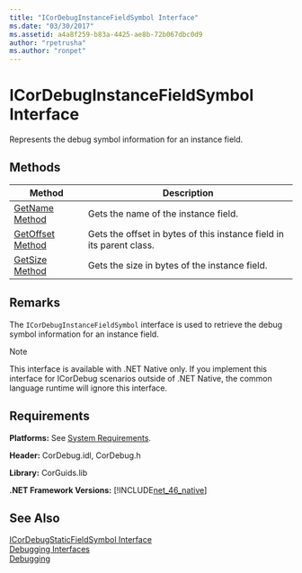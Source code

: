 ```yaml
---
title: "ICorDebugInstanceFieldSymbol Interface"
ms.date: "03/30/2017"
ms.assetid: a4a8f259-b83a-4425-ae8b-72b067dbc0d9
author: "rpetrusha"
ms.author: "ronpet"
---
```

# ICorDebugInstanceFieldSymbol Interface
Represents the debug symbol information for an instance field.  
  
## Methods  
  
|Method|Description|  
|------------|-----------------|  
|[GetName Method](../../../../docs/framework/unmanaged-api/debugging/icordebuginstancefieldsymbol-getname-method.md)|Gets the name of the instance field.|  
|[GetOffset Method](../../../../docs/framework/unmanaged-api/debugging/icordebuginstancefieldsymbol-getoffset-method.md)|Gets the offset in bytes of this instance field in its parent class.|  
|[GetSize Method](../../../../docs/framework/unmanaged-api/debugging/icordebuginstancefieldsymbol-getsize-method.md)|Gets the size in bytes of the instance field.|  
  
## Remarks  
 The `ICorDebugInstanceFieldSymbol` interface is used to retrieve the debug symbol information for an instance field.  
  
> [!NOTE]
>  This interface is available with .NET Native only. If you implement this interface for ICorDebug scenarios outside of .NET Native, the common language runtime will ignore this interface.  
  
## Requirements  
 **Platforms:** See [System Requirements](../../../../docs/framework/get-started/system-requirements.md).  
  
 **Header:** CorDebug.idl, CorDebug.h  
  
 **Library:** CorGuids.lib  
  
 **.NET Framework Versions:** [!INCLUDE[net_46_native](../../../../includes/net-46-native-md.md)]  
  
## See Also  
 [ICorDebugStaticFieldSymbol Interface](../../../../docs/framework/unmanaged-api/debugging/icordebugstaticfieldsymbol-interface.md)  
 [Debugging Interfaces](../../../../docs/framework/unmanaged-api/debugging/debugging-interfaces.md)  
 [Debugging](../../../../docs/framework/unmanaged-api/debugging/index.md)

